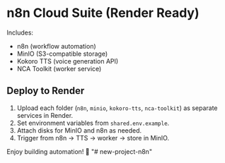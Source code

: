 # n8n Cloud Suite (Render Ready)

Includes:
- n8n (workflow automation)
- MinIO (S3-compatible storage)
- Kokoro TTS (voice generation API)
- NCA Toolkit (worker service)

## Deploy to Render

1. Upload each folder (`n8n`, `minio`, `kokoro-tts`, `nca-toolkit`) as separate services in Render.
2. Set environment variables from `shared.env.example`.
3. Attach disks for MinIO and n8n as needed.
4. Trigger from n8n -> TTS -> worker -> store in MinIO.

Enjoy building automation! 🚀
"# new-project-n8n" 
